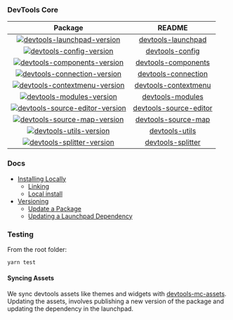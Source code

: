### DevTools Core

|Package|README|
|:----:|:---:|
| [![devtools-launchpad-version]][devtools-launchpad-pkg] | [devtools-launchpad] |
| [![devtools-config-version]][devtools-config-pkg] | [devtools-config] |
| [![devtools-components-version]][devtools-components-pkg] | [devtools-components] |
| [![devtools-connection-version]][devtools-connection-pkg] | [devtools-connection] |
| [![devtools-contextmenu-version]][devtools-contextmenu-pkg] | [devtools-contextmenu] |
| [![devtools-modules-version]][devtools-modules-pkg] | [devtools-modules] |
| [![devtools-source-editor-version]][devtools-source-editor-pkg] | [devtools-source-editor] |
| [![devtools-source-map-version]][devtools-source-map-pkg] | [devtools-source-map] |
| [![devtools-utils-version]][devtools-utils-pkg] | [devtools-utils] |
| [![devtools-splitter-version]][devtools-splitter-pkg] | [devtools-splitter] |

### Docs

- [Installing Locally](./docs/local-development.md#installing-locally)
  - [Linking](./docs/local-development.md#linking)
  - [Local install](./docs/local-development.md#local-install)
- [Versioning](./docs/versioning.md)
  - [Update a Package](./docs/versioning.md#update-a-package)
  - [Updating a Launchpad Dependency](./docs/versioning.md#updating-a-launchpad-dependency)

### Testing

From the root folder:

```js
yarn test
```

#### Syncing Assets

We sync devtools assets like themes and widgets with [devtools-mc-assets][dma].
Updating the assets, involves publishing a new version of the package and updating
the dependency in the launchpad.

[devtools-launchpad-version]:https://img.shields.io/npm/v/devtools-launchpad.svg
[devtools-launchpad-pkg]:https://npmjs.org/package/devtools-launchpad
[devtools-launchpad]:./packages/devtools-launchpad/#readme

[devtools-config-version]:https://img.shields.io/npm/v/devtools-config.svg
[devtools-config-pkg]:https://npmjs.org/package/devtools-config
[devtools-config]:./packages/devtools-config/#readme

[devtools-components-version]:https://img.shields.io/npm/v/devtools-components.svg
[devtools-components-pkg]:https://npmjs.org/package/devtools-components
[devtools-components]:./packages/devtools-components/#readme

[devtools-modules-version]:https://img.shields.io/npm/v/devtools-modules.svg
[devtools-modules-pkg]:https://npmjs.org/package/devtools-modules
[devtools-modules]:./packages/devtools-modules/#readme

[devtools-contextmenu-version]:https://img.shields.io/npm/v/devtools-contextmenu.svg
[devtools-contextmenu-pkg]:https://npmjs.org/package/devtools-contextmenu
[devtools-contextmenu]:./packages/devtools-contextmenu/#readme

[devtools-connection-version]:https://img.shields.io/npm/v/devtools-connection.svg
[devtools-connection-pkg]:https://npmjs.org/package/devtools-connection
[devtools-connection]:./packages/devtools-connection/#readme

[devtools-source-editor-version]:https://img.shields.io/npm/v/devtools-source-editor.svg
[devtools-source-editor-pkg]:https://npmjs.org/package/devtools-source-editor
[devtools-source-editor]:./packages/devtools-source-editor/#readme

[devtools-source-map-version]:https://img.shields.io/npm/v/devtools-source-map.svg
[devtools-source-map-pkg]:https://npmjs.org/package/devtools-source-map
[devtools-source-map]:./packages/devtools-source-map/#readme

[devtools-utils-version]:https://img.shields.io/npm/v/devtools-utils.svg
[devtools-utils-pkg]:https://npmjs.org/package/devtools-utils
[devtools-utils]:./packages/devtools-utils/#readme

[devtools-splitter-version]:https://img.shields.io/npm/v/devtools-splitter.svg
[devtools-splitter-pkg]:https://npmjs.org/package/devtools-splitter
[devtools-splitter]:./packages/devtools-splitter/#readme

[dma]: https://github.com/jasonLaster/devtools-mc-assets
